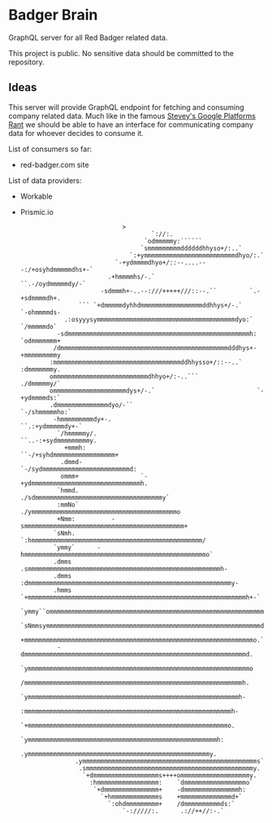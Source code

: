 # Badger Brain

GraphQL server for all Red Badger related data.

This project is public. No sensitive data should be committed to the repository.

## Ideas

This server will provide GraphQL endpoint for fetching and consuming company related data. Much like in the famous [Stevey's Google Platforms Rant](https://gist.github.com/chitchcock/1281611) we should be able to have an interface for communicating company data for whoever decides to consume it.

List of consumers so far:

* red-badger.com site

List of data providers:

* Workable
* Prismic.io



                                  >                                                                  
                                          `://:.                                                    
                                        `odmmmmmy:``````                                            
                                       `smmmmmmmmmddddddhhyso+/:..`                                 
                                    `:+ymmmmmmmmmmmmmmmmmmmmmmmmmdhyo/:.`                           
                                `-+ydmmmmdhyo+/::--....---:/+osyhdmmmmmdhs+-`                       
                              .+hmmmmhs/-.`                    ``.-/oydmmmmmdy/-`                   
                            -sdmmmh+-..--:///+++++///::--.``         `.-+sdmmmmdh+.                 
                      ``` `+dmmmmmdyhhdmmmmmmmmmmmmmmmmmddhhys+/-.`       `-ohmmmmds-               
                  .:osyyysymmmmmmmmmmmmmmmmmmmmmmmmmmmmmmmmmmmmmmdyo:`       `/mmmmmdo`             
                -sdmmmmmmmmmmmmmmmmmmmmmmmmmmmmmmmmmmmmmmmmmmmmmmmmmmh:     `odmmmmmmm+             
               /dmmmmmmmmmmmmmmmmmmmmmmmmmmmmmmmmmmmmmmmmmmmmmmdddhys+-     +mmmmmmmmmy             
              :mmmmmmmmmmmmmmmmmmmmmmmmmmmmmmmmmmmddhhysso+/::--..`         :dmmmmmmmy.             
              ommmmmmmmmmmmmmmmmmmmmmmmmmdhhyo+/:-..```                    ./dmmmmmy/`              
              ommmmmmmmmmmmmmmmmmmmdys+/-.`                            `-+ydmmmmds:`                
              .dmmmmmmmmmmmmmmdyo/-``                              `-/shmmmmmho:`                   
               -hmmmmmmmmmdy+-.                              ``.:+ydmmmmmdy+-`                      
                `/hmmmmmy/.                          ``..-:+sydmmmmmmmmmy.                          
                  +mmmh:                       ``-/+syhdmmmmmmmmmmmmmmmmm+                          
                 .dmmd-                    `-/sydmmmmmmmmmmmmmmmmmmmmmmmmd:                         
                 ommm+                 `-+ydmmmmmmmmmmmmmmmmmmmmmmmmmmmmmmh.                        
                `hmmd.              ./sdmmmmmmmmmmmmmmmmmmmmmmmmmmmmmmmmmmmy`                       
                :mmNo`           ./ymmmmmmmmmmmmmmmmmmmmmmmmmmmmmmmmmmmmmmmmo                       
                +Nmm:          -smmmmmmmmmmmmmmmmmmmmmmmmmmmmmmmmmmmmmmmmmmmm+                      
               `sNmh.       `:hmmmmmmmmmmmmmmmmmmmmmmmmmmmmmmmmmmmmmmmmmmmmmmm/                     
               `ymmy`      -hmmmmmmmmmmmmmmmmmmmmmmmmmmmmmmmmmmmmmmmmmmmmmmmmmmo`                   
               .dmms     .smmmmmmmmmmmmmmmmmmmmmmmmmmmmmmmmmmmmmmmmmmmmmmmmmmmmmh-                  
               .dmms    :dmmmmmmmmmmmmmmmmmmmmmmmmmmmmmmmmmmmmmmmmmmmmmmmmmmmmmmmmy-                
               .hmms  `+mmmmmmmmmmmmmmmmmmmmmmmmmmmmmmmmmmmmmmmmmmmmmmmmmmmmmmmmmmmmh+-`            
               `ymmy``ommmmmmmmmmmmmmmmmmmmmmmmmmmmmmmmmmmmmmmmmmmmmmmmmmmmmmmmmmmmmmmmd+`          
               `sNmmsymmmmmmmmmmmmmmmmmmmmmmmmmmmmmmmmmmmmmmmmmmmmmmmmmmmmmmmmmmmddddhy+-           
                +mmmmmmmmmmmmmmmmmmmmmmmmmmmmmmmmmmmmmmmmmmmmmmmmmmmmmmmmmmmmmmmo.`.```             
                -dmmmmmmmmmmmmmmmmmmmmmmmmmmmmmmmmmmmmmmmmmmmmmmmmmmmmmmmmmmmmmd.                   
                `ymmmmmmmmmmmmmmmmmmmmmmmmmmmmmmmmmmmmmmmmmmmmmmmmmmmmmmmmmmmmmo                    
                 /mmmmmmmmmmmmmmmmmmmmmmmmmmmmmmmmmmmmmmmmmmmmmmmmmmmmmmmmmmmmh.                    
                 `ymmmmmmmmmmmmmmmmmmmmmmmmmmmmmmmmmmmmmmmmmmmmmmmmmmmmmmmmmmh-                     
                  :mmmmmmmmmmmmmmmmmmmmmmmmmmmmmmmmmmmmmmmmmmmmmmmmmmmmmmmmmh-                      
                  `+mmmmmmmmmmmmmmmmmmmmmmmmmmmmmmmmmmmmmmmmmmmmmmmmmmmmmmmo.                       
                   `ymmmmmmmmmmmmmmmmmmmmmmmmmmmmmmmmmmmmmmmmmmmmmmmmmmmmh:                         
                    .ymmmmmmmmmmmmmmmmmmmmmmmmmmmmmmmmmmmmmmmmmmmmmmmmmmy.                          
                     .ymmmmmmmmmmmmmmmmmmmmmmmmmmmmmmmmmmmmmmmmmmmmmmmms`                           
                      .smmmmmmmmmmmmmmmmmmmmmmmmmmmmmmmmmmmmmmmmmmmmmmy.                            
                       `+dmmmmmmmmmmmmmmmmmms++++ommmmmmmmmmmmmmmmmmmy.                             
                         :hmmmmmmmmmmmmmmmmm:    `dmmmmmmmmmmmmmmmmmo`                              
                          `+dmmmmmmmmmmmmmmm+    -dmmmmmmmmmmmmmmmh:                                
                            `+hmmmmmmmmmmmmms    +mmmmmmmmmmmmmmd+`                                 
                              `:ohdmmmmmmmmm+    /dmmmmmmmmmmds:`                                   
                                  `-://///:.      .://++//:-.`                                      
